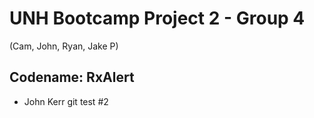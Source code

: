 # UNH Bootcamp Project 2 - Group 4
(Cam, John, Ryan, Jake P)

## Codename: RxAlert

- John Kerr git test #2